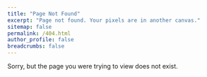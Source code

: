 ```yaml
---
title: "Page Not Found"
excerpt: "Page not found. Your pixels are in another canvas."
sitemap: false
permalink: /404.html
author_profile: false
breadcrumbs: false
---
```


Sorry, but the page you were trying to view does not exist.
